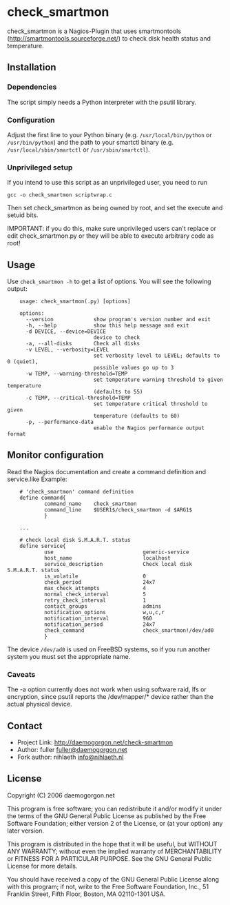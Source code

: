 # check_smartmon #

check_smartmon is a Nagios-Plugin that uses smartmontools
(http://smartmontools.sourceforge.net/) to check disk health status and temperature.


## Installation ##

### Dependencies ###
The script simply needs a Python interpreter with the psutil library.

### Configuration ###
Adjust the first line to your Python binary (e.g. `/usr/local/bin/python` or
`/usr/bin/python`) and the path to your smartctl binary (e.g.
`/usr/local/sbin/smartctl` or `/usr/sbin/smartctl`). 

### Unprivileged setup ###
If you intend to use this script as an unprivileged user, you need to run

    gcc -o check_smartmon scriptwrap.c

Then set check_smartmon as being owned by root, and set the execute and 
setuid bits.

IMPORTANT: if you do this, make sure unprivileged users can't replace or edit
check_smartmon.py or they will be able to execute arbitrary code as root!

## Usage ##
Use `check_smartmon -h` to get a list of options. You will see the following
output:

        usage: check_smartmon(.py) [options]

        options:
          --version             show program's version number and exit
          -h, --help            show this help message and exit
          -d DEVICE, --device=DEVICE
                                device to check
          -a, --all-disks       Check all disks
          -v LEVEL, --verbosity=LEVEL
                                set verbosity level to LEVEL; defaults to 0 (quiet),
                                possible values go up to 3
          -w TEMP, --warning-threshold=TEMP
                                set temperature warning threshold to given temperature
                                (defaults to 55)
          -c TEMP, --critical-threshold=TEMP
                                set temperature critical threshold to given
                                temperature (defaults to 60)
          -p, --performance-data
                                enable the Nagios performance output format

## Monitor configuration ##
Read the Nagios documentation and create a command definition and service.like
Example:

        # 'check_smartmon' command definition
        define command{
                command_name    check_smartmon
                command_line    $USER1$/check_smartmon -d $ARG1$
                }

        ...

        # check local disk S.M.A.R.T. status
        define service{
                use                             generic-service
                host_name                       localhost
                service_description             Check local disk S.M.A.R.T. status
                is_volatile                     0
                check_period                    24x7
                max_check_attempts              4
                normal_check_interval           5
                retry_check_interval            1
                contact_groups                  admins
                notification_options            w,u,c,r
                notification_interval           960
                notification_period             24x7
                check_command                   check_smartmon!/dev/ad0
                }

The device `/dev/ad0` is used on FreeBSD systems, so if you run another system
you must set the appropriate name.

### Caveats ###
The -a option currently does not work when using software raid, lfs or encryption,
since psutil reports the /dev/mapper/* device rather than the actual physical
device.

## Contact ##
* Project Link: http://daemogorgon.net/check-smartmon
* Author: fuller <fuller@daemogorgon.net>
* Fork author: nihlaeth <info@nihlaeth.nl>


## License ##
Copyright (C) 2006  daemogorgon.net

This program is free software; you can redistribute it and/or modify
it under the terms of the GNU General Public License as published by
the Free Software Foundation; either version 2 of the License, or
(at your option) any later version.

This program is distributed in the hope that it will be useful,
but WITHOUT ANY WARRANTY; without even the implied warranty of
MERCHANTABILITY or FITNESS FOR A PARTICULAR PURPOSE.  See the
GNU General Public License for more details.

You should have received a copy of the GNU General Public License along
with this program; if not, write to the Free Software Foundation, Inc.,
51 Franklin Street, Fifth Floor, Boston, MA 02110-1301 USA.
